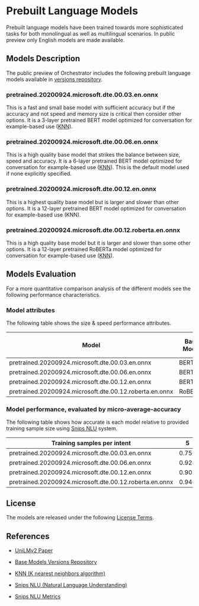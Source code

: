 # Prebuilt Language Models

Prebuilt language models have been trained towards more sophisticated tasks for both monolingual as well as multilingual scenarios. In public preview only English models are made available.

## Models Description
The public preview of Orchestrator includes the following prebuilt language models available in [versions repository][2].

### pretrained.20200924.microsoft.dte.00.03.en.onnx
This is a fast and small base model with sufficient accuracy but if the accuracy and not speed and memory size is critical then consider other options. It is a 3-layer pretrained BERT model optimized for conversation for example-based use ([KNN][3]).

### pretrained.20200924.microsoft.dte.00.06.en.onnx
This is a high quality base model that strikes the balance between size, speed and accuracy. It is a 6-layer pretrained BERT model optimized for conversation for example-based use ([KNN][3]). This is the default model used if none explicitly specified.

### pretrained.20200924.microsoft.dte.00.12.en.onnx
This is a highest quality base model but is larger and slower than other options. It is a 12-layer pretrained BERT model optimized for conversation for example-based use (KNN).

### pretrained.20200924.microsoft.dte.00.12.roberta.en.onnx
This is a high quality base model but it is larger and slower than some other options. It is a 12-layer pretrained RoBERTa model optimized for conversation for example-based use ([KNN][3]).



## Models Evaluation
For a more quantitative comparison analysis of the different models see the following performance characteristics.

### Model attributes

The following table shows the size & speed performance attributes.

|  Model |Base Model   |Layers  |Encoding time per query | Disk Allocation |
| ------------ | ------------ | ------------ | ------------ | ------------ |
|pretrained.20200924.microsoft.dte.00.03.en.onnx |   BERT | 3  |  ~ 7 ms |  164M |
|pretrained.20200924.microsoft.dte.00.06.en.onnx | BERT | 6  |  ~ 16 ms | 261M  |
|pretrained.20200924.microsoft.dte.00.12.en.onnx | BERT    | 12  | ~ 26 ms  | 427M  |
|pretrained.20200924.microsoft.dte.00.12.roberta.en.onnx |  RoBERTa  | 12  | ~ 26 ms  | 486M  |

### Model performance, evaluated by micro-average-accuracy

The following table shows how accurate is each model relative to provided training sample size using [Snips NLU][4] system.

|Training samples per intent   |5   |10   |25   |50   |100   |200   |
| ------------ | ------------ | ------------ | ------------ | ------------ | ------------ |------------ |
|pretrained.20200924.microsoft.dte.00.03.en.onnx |  0.756  | 0.839  | 0.904  | 0.929  | 0.943  | 0.951  |
|pretrained.20200924.microsoft.dte.00.06.en.onnx |   0.924 | 0.940  | 0.957  |  0.960 |  0.966 | 0.969  |
|pretrained.20200924.microsoft.dte.00.12.en.onnx |  0.902  |  0.931 |  0.951 | 0.960  |  0.964 |  0.969 |
|pretrained.20200924.microsoft.dte.00.12.roberta.en.onnx |   0.946 | 0.956  | 0.966  | 0.971  | 0.973  | 0.977  |



## License

The models are released under the following [License Terms][6].



## References

* [UniLMv2 Paper][1]

* [Base Models Versions Repository][2]

* [KNN (K nearest neighbors algorithm)][3]

* [Snips NLU (Natural Language Understanding)][4]

* [Snips NLU Metrics][5]

  

[1]: https://arxiv.org/abs/2002.12804 "UniLMv2: Pseudo-Masked Language Models for Unified Language Model Pre-Training"
[2]: https://aka.ms/nlrversions
[3]: https://en.wikipedia.org/wiki/K-nearest_neighbors_algorithm
[4]: https://github.com/snipsco/snips-nlu "Snips NLU"
[5]: https://github.com/snipsco/snips-nlu-metrics "Snips NLU Metrics"
[6]: ./LICENSE.md "License agreement"



